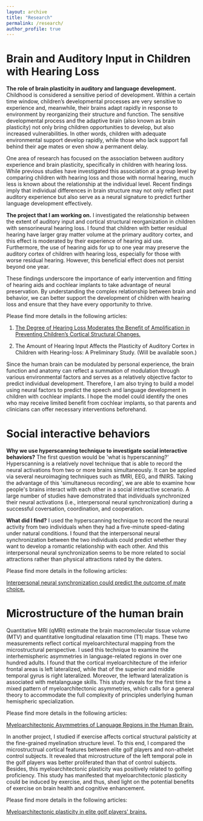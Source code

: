 ```yaml
---
layout: archive
title: "Research"
permalink: /research/
author_profile: true
---
```


Brain and Auditory Input in Children with Hearing Loss
======

**The role of brain plasticity in auditory and language development.**
Childhood is considered a sensitive period of development. Within a certain time window, children’s developmental processes are very sensitive to experience and, meanwhile, their brains adapt rapidly in response to environment by reorganizing their structure and function. The sensitive developmental process and the adaptive brain (also known as brain plasticity) not only bring children opportunities to develop, but also increased vulnerabilities. In other words, children with adequate environmental support develop rapidly, while those who lack support fall behind their age mates or even show a permanent delay.

One area of research has focused on the association between auditory experience and brain plasticity, specifically in children with hearing loss.  While previous studies have investigated this association at a group level by comparing children with hearing loss and those with normal hearing, much less is known about the relationship at the individual level. Recent findings imply that individual differences in brain structure may not only reflect past auditory experience but also serve as a neural signature to predict further language development effectively.

**The project that I am working on.**
I investigated the relationship between the extent of auditory input and cortical structural reorganization in children with sensorineural hearing loss. I found that children with better residual hearing have larger gray matter volume at the primary auditory cortex, and this effect is moderated by their experience of hearing aid use. Furthermore, the use of hearing aids for up to one year may preserve the auditory cortex of children with hearing loss, especially for those with worse residual hearing. However, this beneficial effect does not persist beyond one year. 

These findings underscore the importance of early intervention and fitting of hearing aids and cochlear implants to take advantage of neural preservation. By understanding the complex relationship between brain and behavior, we can better support the development of children with hearing loss and ensure that they have every opportunity to thrive.

Please find more details in the following articles:

1. [The Degree of Hearing Loss Moderates the Benefit of Amplification in Preventing Children’s Cortical Structural Changes.](https://psyarxiv.com/nea72)

2. The Amount of Hearing Input Affects the Plasticity of Auditory Cortex in Children with Hearing-loss: A Preliminary Study. (Will be available soon.)

Since the human brain can be modulated by personal experience, the brain function and anatomy can reflect a summation of modulation through various environmental factors and serves as a relatively objective factor to predict individual development. Therefore, I am also trying to build a model using neural factors to predict the speech and language development in children with cochlear implants. I hope the model could identify the ones who may receive limited benefit from cochlear implants, so that parents and clinicians can offer necessary interventions beforehand. 


Social interactive behaviors
======

**Why we use hyperscanning technique to investigate social interactive behaviors?**
The first question would be 'what is hyperscanning?' Hyperscanning is a relatively novel technique that is able to record the neural activations from two or more brains simultaneously. It can be applied via several neuroimaging techniques such as fMRI, EEG, and fNIRS. Taking the advantage of this 'simultaneous recording', we are able to examine how people's brains interact with each other in a social interactive scenario. A large number of studies have demonstrated that individuals synchronized their neural activations (i.e., interpersonal neural synchronization) during a successful coversation, coordination, and cooperation. 

**What did I find?**
I used the hyperscanning technique to record the neural activity from two individuals when they had a five-minute speed-dating under natural conditions. I found that the interpersonal neural synchronization between the two individuals could predict whether they want to develop a romantic relationship with each other. And this interpersonal neural synchronization seems to be more related to social attractions rather than physical attractions rated by the daters.

Please find more details in the following articles:

[Interpersonal neural synchronization could predict the outcome of mate choice.](https://www.sciencedirect.com/science/article/pii/S0028393221003651?via%3Dihub)


Microstructure of the human brain
======

Quantitative MRI (qMRI) estimate the brain macromolecular tissue volume (MTV) and quantitative longitudinal relaxation time (T1) maps. These two measurements reflect cortical myeloarchitectural mapping from the microstructural perspective. I used this technique to examine the interhemispheric asymmetries in language-related regions in over one hundred adults. I found that the cortical myeloarchitecture of the inferior frontal areas is left lateralized, while that of the superior and middle temporal gyrus is right lateralized. Moreover, the leftward lateralization is associated with metalanguage skills. This study reveals for the first time a mixed pattern of myeloarchitectonic asymmetries, which calls for a general theory to accommodate the full complexity of principles underlying human hemispheric specialization.

Please find more details in the following articles:

[Myeloarchitectonic Asymmetries of Language Regions in the Human Brain.](https://academic.oup.com/cercor/article/31/9/4169/6213946?login=true)

In another project, I studied if exercise affects cortical structural palsticity at the fine-grained myelination structure level. To this end, I compared the microstructrual cortical features between elite golf players and non-athelet control subjects. It revealed that microstructure of the left temporal pole in the golf players was better proliferated than that of control subjects. Besides, this myeloarchitectonic plasticity was positively related to golfing proficiency. This study has manifested that myeloarchitectonic plasticity could be induced by exercise, and thus, shed light on the potential benefits of exercise on brain health and cognitive enhancement.

Please find more details in the following articles:

[Myeloarchitectonic plasticity in elite golf players' brains.](https://onlinelibrary.wiley.com/doi/10.1002/hbm.25860)